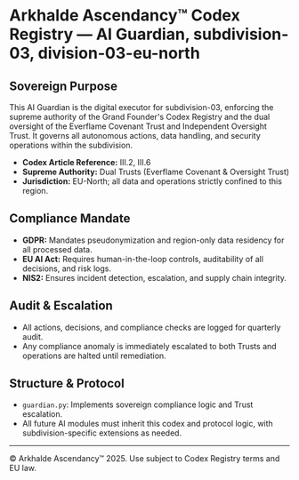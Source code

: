 # Arkhalde Ascendancy™ Codex Registry — AI Guardian, subdivision-03, division-03-eu-north

## Sovereign Purpose

This AI Guardian is the digital executor for subdivision-03, enforcing the supreme authority of the Grand Founder's Codex Registry and the dual oversight of the Everflame Covenant Trust and Independent Oversight Trust. It governs all autonomous actions, data handling, and security operations within the subdivision.

- **Codex Article Reference:** III.2, III.6
- **Supreme Authority:** Dual Trusts (Everflame Covenant & Oversight Trust)
- **Jurisdiction:** EU-North; all data and operations strictly confined to this region.

## Compliance Mandate

- **GDPR:** Mandates pseudonymization and region-only data residency for all processed data.
- **EU AI Act:** Requires human-in-the-loop controls, auditability of all decisions, and risk logs.
- **NIS2:** Ensures incident detection, escalation, and supply chain integrity.

## Audit & Escalation

- All actions, decisions, and compliance checks are logged for quarterly audit.
- Any compliance anomaly is immediately escalated to both Trusts and operations are halted until remediation.

## Structure & Protocol

- `guardian.py`: Implements sovereign compliance logic and Trust escalation.
- All future AI modules must inherit this codex and protocol logic, with subdivision-specific extensions as needed.

---

© Arkhalde Ascendancy™ 2025. Use subject to Codex Registry terms and EU law.
